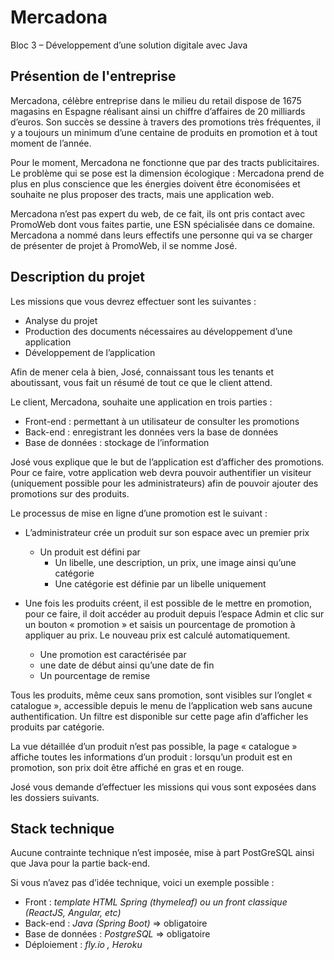 # Mercadona
Bloc 3 – Développement d’une solution digitale avec Java 
## Présention de l'entreprise
Mercadona, célèbre entreprise dans le milieu du retail dispose de 1675 magasins en Espagne réalisant ainsi un chiffre d’affaires de 20 milliards d’euros. Son succès se dessine à travers des promotions très fréquentes, il y a toujours un minimum d’une centaine de produits en promotion et à tout moment de l’année.

Pour le moment, Mercadona ne fonctionne que par des tracts publicitaires. Le problème qui se pose est la dimension écologique : Mercadona prend de plus en plus conscience que les énergies doivent être économisées et souhaite ne plus proposer des tracts, mais une
application web.

Mercadona n’est pas expert du web, de ce fait, ils ont pris contact avec PromoWeb dont vous faites partie, une ESN spécialisée dans ce domaine. Mercadona a nommé dans leurs effectifs une personne qui va se charger de présenter de projet à PromoWeb, il se nomme José.

## Description du projet
Les missions que vous devrez effectuer sont les suivantes :
  - Analyse du projet
  - Production des documents nécessaires au développement d’une application
  -  Développement de l’application
  
Afin de mener cela à bien, José, connaissant tous les tenants et aboutissant, vous fait un résumé de tout ce que le client attend.

Le client, Mercadona, souhaite une application en trois parties :
  - Front-end : permettant à un utilisateur de consulter les promotions
  - Back-end : enregistrant les données vers la base de données
  - Base de données : stockage de l’information

José vous explique que le but de l’application est d’afficher des promotions. Pour ce faire, votre application web devra pouvoir authentifier un visiteur (uniquement
possible pour les administrateurs) afin de pouvoir ajouter des promotions sur des produits.

Le processus de mise en ligne d’une promotion est le suivant :
  - L’administrateur crée un produit sur son espace avec un premier prix
    - Un produit est défini par
      - Un libelle, une description, un prix, une image ainsi qu’une catégorie
      - Une catégorie est définie par un libelle uniquement

 - Une fois les produits créent, il est possible de le mettre en promotion, pour ce faire, il doit accéder au produit depuis l’espace Admin et clic sur un bouton « promotion » et saisis un pourcentage de promotion à appliquer au prix. Le nouveau prix est calculé automatiquement.
   - Une promotion est caractérisée par
    - une date de début ainsi qu’une date de fin
    - Un pourcentage de remise

Tous les produits, même ceux sans promotion, sont visibles sur l’onglet « catalogue », accessible depuis le menu de l’application web sans aucune authentification. Un filtre est disponible sur cette page afin d’afficher les produits par catégorie.

La vue détaillée d’un produit n’est pas possible, la page « catalogue » affiche toutes les informations d’un produit : lorsqu’un produit est en promotion, son prix doit être affiché en gras et en rouge.

José vous demande d’effectuer les missions qui vous sont exposées dans les dossiers suivants.

## Stack technique

Aucune contrainte technique n’est imposée, mise à part PostGreSQL ainsi que Java pour la
partie back-end.

Si vous n’avez pas d’idée technique, voici un exemple possible :

- Front : _template HTML Spring (thymeleaf) ou un front classique (ReactJS, Angular, etc)_
- Back-end : _Java (Spring Boot)_ => obligatoire
- Base de données : _PostgreSQL_ => obligatoire
- Déploiement : _fly.io , Heroku_



